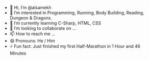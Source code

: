 - 👋 Hi, I’m @alsamekh
- 👀 I’m interested in Programming, Running, Body Building, Reading, Dungeon & Dragons.
- 🌱 I’m currently learning C-Sharp, HTML, CSS
- 💞️ I’m looking to collaborate on ...
- 📫 How to reach me ...
- 😄 Pronouns: He / Him
- ⚡ Fun fact: Just finished my first Half-Marathon in 1 Hour and 46 Minutes

<!---
alsamekh/alsamekh is a ✨ special ✨ repository because its `README.md` (this file) appears on your GitHub profile.
You can click the Preview link to take a look at your changes.
--->
